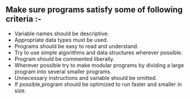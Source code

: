 ## Make sure programs satisfy some of following criteria :-

* Variable names should be descriptive.
* Appropriate data types must be used.
* Programs should be easy to read and understand.
* Try to use simple algorithms and data structures wherever possible.
* Program should be commented liberally.
* Wherever possible try to make modular programs by dividing a large program into several smaller programs.
* Unnecessary instructions and variable should be omitted.
* If possible,program should be optimized to run faster and smaller in size.
